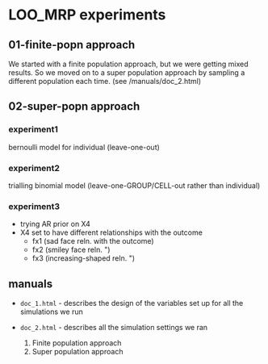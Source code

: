 # LOO_MRP experiments
 
## 01-finite-popn approach

We started with a finite population approach, but we were getting mixed results. So we moved on to a super population approach by sampling a different population each time. (see /manuals/doc_2.html)

## 02-super-popn approach
 
### experiment1  
bernoulli model for individual (leave-one-out)

### experiment2 
trialling binomial model (leave-one-GROUP/CELL-out rather than individual)

### experiment3
- trying AR prior on X4 
- X4 set to have different relationships with the outcome
  - fx1 (sad face reln. with the outcome)
  - fx2 (smiley face reln. ")
  - fx3 (increasing-shaped reln. ")

## manuals 
- `doc_1.html` - describes the design of the variables set up for all the simulations we run 

- `doc_2.html` - describes all the simulation settings we ran
  1) Finite population approach
  2) Super population approach
